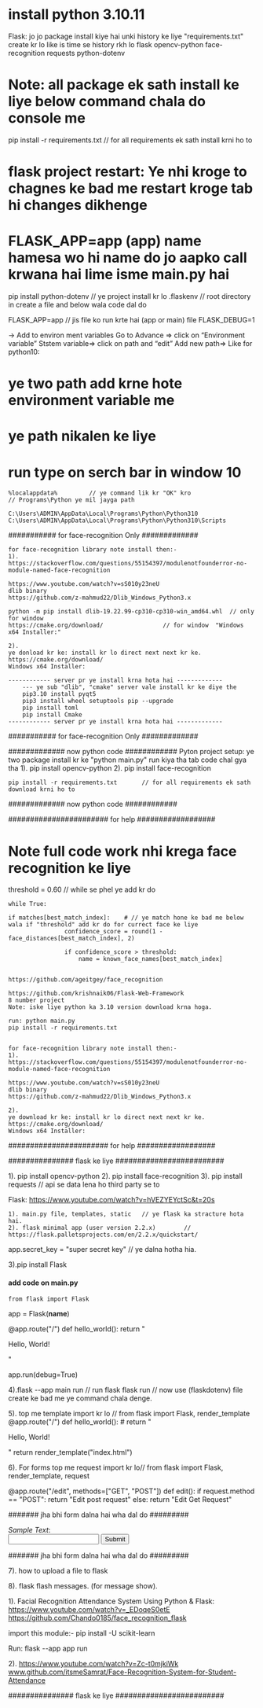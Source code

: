
# install python  3.10.11
Flask: jo jo package install kiye hai unki history ke liye  "requirements.txt" create kr lo
like is time se history rkh lo 
flask
opencv-python
face-recognition
requests 
python-dotenv


# Note: all package ek sath install ke liye below command chala do console me
pip install -r requirements.txt       // for all requirements ek sath install krni ho to





# flask project restart:   Ye nhi kroge to chagnes ke bad me restart kroge tab hi changes dikhenge
# FLASK_APP=app (app) name hamesa wo hi name do jo aapko call krwana hai lime isme main.py hai
pip install python-dotenv  // ye project install kr lo
.flaskenv                  // root directory in create a file and below wala code dal do
	
FLASK_APP=app  // jis file ko run krte hai (app or main) file
FLASK_DEBUG=1




-> Add to environ ment variables
    Go to Advance => click on “Environment variable”
    Ststem variable=> click on path and “edit”
    Add new path=> Like for python10:
# ye two path add krne hote environment variable me
# ye path nikalen ke liye 
# run type on serch bar in window 10 
    %localappdata%         // ye command lik kr "OK" kro
    // Programs\Python ye mil jayga path

    C:\Users\ADMIN\AppData\Local\Programs\Python\Python310
    C:\Users\ADMIN\AppData\Local\Programs\Python\Python310\Scripts



########### for face-recognition Only ############# 

    for face-recognition library note install then:-
    1).
    https://stackoverflow.com/questions/55154397/modulenotfounderror-no-module-named-face-recognition

    https://www.youtube.com/watch?v=sS010y23neU
    dlib binary
    https://github.com/z-mahmud22/Dlib_Windows_Python3.x

    python -m pip install dlib-19.22.99-cp310-cp310-win_amd64.whl  // only for window
    https://cmake.org/download/                 // for window  "Windows x64 Installer:"

    2). 
    ye donload kr ke: install kr lo direct next next kr ke.
    https://cmake.org/download/
    Windows x64 Installer:

    ------------ server pr ye install krna hota hai -------------
        --- ye sub "dlib", "cmake" server vale install kr ke diye the
        pip3.10 install pyqt5
        pip3 install wheel setuptools pip --upgrade
        pip install toml
        pip install Cmake
    ------------ server pr ye install krna hota hai -------------

########### for face-recognition Only ############# 






############# now python code ############
    Pyton project setup:  ye two package install kr ke "python main.py" run kiya tha tab code chal gya tha
    1). pip install opencv-python
    2). pip install face-recognition

    pip install -r requirements.txt       // for all requirements ek sath download krni ho to
############# now python code ############






####################### for help ##################
# Note full code work nhi krega face recognition ke liye 
threshold = 0.60           // while se phel ye add kr do

    while True:

    if matches[best_match_index]:    # // ye match hone ke bad me below wala if "threshold" add kr do for currect face ke liye
                    confidence_score = round(1 - face_distances[best_match_index], 2)
                    
                    if confidence_score > threshold:
                        name = known_face_names[best_match_index]


    https://github.com/ageitgey/face_recognition

    https://github.com/krishnaik06/Flask-Web-Framework
    8 number project
    Note: iske liye python ka 3.10 version download krna hoga.

    run: python main.py
    pip install -r requirements.txt


    for face-recognition library note install then:-
    1).
    https://stackoverflow.com/questions/55154397/modulenotfounderror-no-module-named-face-recognition

    https://www.youtube.com/watch?v=sS010y23neU
    dlib binary
    https://github.com/z-mahmud22/Dlib_Windows_Python3.x

    2). 
    ye download kr ke: install kr lo direct next next kr ke.
    https://cmake.org/download/
    Windows x64 Installer:
####################### for help ##################







############### flask ke liye #########################
    
1). pip install opencv-python
2). pip install face-recognition
3). pip install requests        // api se data lena ho third party se to 

Flask: https://www.youtube.com/watch?v=hVEZYEYctSc&t=20s

	1). main.py file, templates, static   // ye flask ka stracture hota hai.
	2). flask minimal app (user version 2.2.x)        // https://flask.palletsprojects.com/en/2.2.x/quickstart/

app.secret_key = "super secret key"      // ye dalna hotha hia.

3).pip install Flask
#### add code on main.py 
	from flask import Flask

app = Flask(__name__)

@app.route("/")
def hello_world():
    return "<p>Hello, World!</p>"


app.run(debug=True)

4).flask --app main run      //  run flask
    flask run // now use  (flaskdotenv) file create ke bad me ye command chala denge.

5). top me template import kr lo // from flask import Flask, render_template
	@app.route("/")
	def hello_world():
	    # return "<p>Hello, World!</p>"
	    return render_template("index.html")


6). For forms  top me request import kr lo// from flask import Flask, render_template, request 

@app.route("/edit", methods=["GET", "POST"])
def edit():
    if request.method == "POST":
        return "Edit post request"
    else:
        return "Edit Get Request"


####### jha bhi form dalna hai wha dal do #########
	<form action="{{url_for('edit')}}" method="post">
            <label for="enter_value">*Sample Text*:</label><br>
            <input type="text" name="enter_value">
            <input type="submit" value="Submit">
        </form>
####### jha bhi form dalna hai wha dal do #########



7). how to upload a file to flask
	
8). flask flash messages. (for message show).



1). 
Facial Recognition Attendance System Using Python & Flask: 
https://www.youtube.com/watch?v=_EDoqeS0etE
https://github.com/Chando0185/face_recognition_flask

import this module:-
pip install -U scikit-learn

Run: flask --app app run 

2). https://www.youtube.com/watch?v=Zc-t0mjkiWk
www.github.com/itsmeSamrat/Face-Recognition-System-for-Student-Attendance


############### flask ke liye #########################
